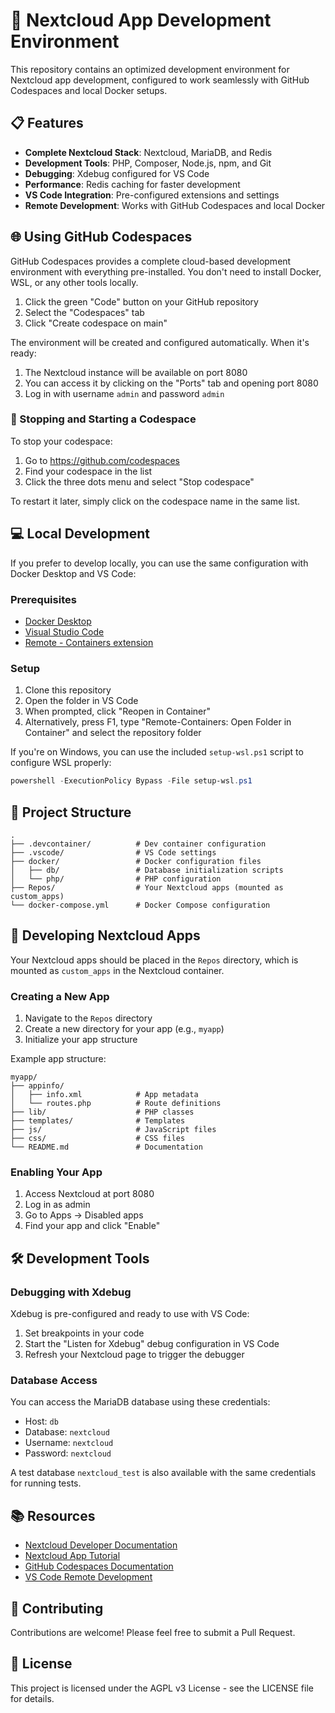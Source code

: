 # 🚀 Nextcloud App Development Environment

This repository contains an optimized development environment for Nextcloud app development, configured to work seamlessly with GitHub Codespaces and local Docker setups.

## 📋 Features

- **Complete Nextcloud Stack**: Nextcloud, MariaDB, and Redis
- **Development Tools**: PHP, Composer, Node.js, npm, and Git
- **Debugging**: Xdebug configured for VS Code
- **Performance**: Redis caching for faster development
- **VS Code Integration**: Pre-configured extensions and settings
- **Remote Development**: Works with GitHub Codespaces and local Docker

## 🌐 Using GitHub Codespaces

GitHub Codespaces provides a complete cloud-based development environment with everything pre-installed. You don't need to install Docker, WSL, or any other tools locally.

1. Click the green "Code" button on your GitHub repository
2. Select the "Codespaces" tab
3. Click "Create codespace on main"

The environment will be created and configured automatically. When it's ready:

1. The Nextcloud instance will be available on port 8080
2. You can access it by clicking on the "Ports" tab and opening port 8080
3. Log in with username `admin` and password `admin`

### 🔄 Stopping and Starting a Codespace

To stop your codespace:

1. Go to https://github.com/codespaces
2. Find your codespace in the list
3. Click the three dots menu and select "Stop codespace"

To restart it later, simply click on the codespace name in the same list.

## 💻 Local Development

If you prefer to develop locally, you can use the same configuration with Docker Desktop and VS Code:

### Prerequisites

- [Docker Desktop](https://www.docker.com/products/docker-desktop)
- [Visual Studio Code](https://code.visualstudio.com/)
- [Remote - Containers extension](https://marketplace.visualstudio.com/items?itemName=ms-vscode-remote.remote-containers)

### Setup

1. Clone this repository
2. Open the folder in VS Code
3. When prompted, click "Reopen in Container"
4. Alternatively, press F1, type "Remote-Containers: Open Folder in Container" and select the repository folder

If you're on Windows, you can use the included `setup-wsl.ps1` script to configure WSL properly:

```powershell
powershell -ExecutionPolicy Bypass -File setup-wsl.ps1
```

## 📁 Project Structure

```
.
├── .devcontainer/          # Dev container configuration
├── .vscode/                # VS Code settings
├── docker/                 # Docker configuration files
│   ├── db/                 # Database initialization scripts
│   └── php/                # PHP configuration
├── Repos/                  # Your Nextcloud apps (mounted as custom_apps)
└── docker-compose.yml      # Docker Compose configuration
```

## 🧩 Developing Nextcloud Apps

Your Nextcloud apps should be placed in the `Repos` directory, which is mounted as `custom_apps` in the Nextcloud container.

### Creating a New App

1. Navigate to the `Repos` directory
2. Create a new directory for your app (e.g., `myapp`)
3. Initialize your app structure

Example app structure:

```
myapp/
├── appinfo/
│   ├── info.xml            # App metadata
│   └── routes.php          # Route definitions
├── lib/                    # PHP classes
├── templates/              # Templates
├── js/                     # JavaScript files
├── css/                    # CSS files
└── README.md               # Documentation
```

### Enabling Your App

1. Access Nextcloud at port 8080
2. Log in as admin
3. Go to Apps → Disabled apps
4. Find your app and click "Enable"

## 🛠️ Development Tools

### Debugging with Xdebug

Xdebug is pre-configured and ready to use with VS Code:

1. Set breakpoints in your code
2. Start the "Listen for Xdebug" debug configuration in VS Code
3. Refresh your Nextcloud page to trigger the debugger

### Database Access

You can access the MariaDB database using these credentials:

- Host: `db`
- Database: `nextcloud`
- Username: `nextcloud`
- Password: `nextcloud`

A test database `nextcloud_test` is also available with the same credentials for running tests.

## 📚 Resources

- [Nextcloud Developer Documentation](https://docs.nextcloud.com/server/latest/developer_manual/)
- [Nextcloud App Tutorial](https://docs.nextcloud.com/server/latest/developer_manual/app_development/tutorial.html)
- [GitHub Codespaces Documentation](https://docs.github.com/en/codespaces)
- [VS Code Remote Development](https://code.visualstudio.com/docs/remote/remote-overview)

## 🤝 Contributing

Contributions are welcome! Please feel free to submit a Pull Request.

## 📄 License

This project is licensed under the AGPL v3 License - see the LICENSE file for details.
